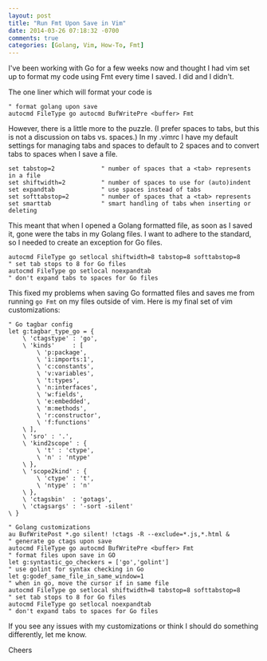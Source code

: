 ```yaml
---
layout: post
title: "Run Fmt Upon Save in Vim"
date: 2014-03-26 07:18:32 -0700
comments: true
categories: [Golang, Vim, How-To, Fmt]
---
```


I've been working with Go for a few weeks now and thought I had vim set up to 
format my code using Fmt every time I saved.  I did and I didn't.

The one liner which will format your code is

``` vim .vimrc
" format golang upon save
autocmd FileType go autocmd BufWritePre <buffer> Fmt 
```

<!-- more -->
However, there is a little more to the puzzle.  (I prefer spaces to tabs, but 
this is not a discussion on tabs vs. spaces.)  In my .vimrc I have my default 
settings for managing tabs and spaces to default to 2 spaces and to convert
tabs to spaces when I save a file. 

``` vim 
set tabstop=2             " number of spaces that a <tab> represents in a file
set shiftwidth=2          " number of spaces to use for (auto)indent
set expandtab             " use spaces instead of tabs
set softtabstop=2         " number of spaces that a <tab> represents
set smarttab              " smart handling of tabs when inserting or deleting
``` 

This meant that when I opened a Golang formatted file, as soon as I saved it,
gone were the tabs in my Golang files.  I want to adhere to the standard, so I
needed to create an exception for Go files. 

``` vim
autocmd FileType go setlocal shiftwidth=8 tabstop=8 softtabstop=8     " set tab stops to 8 for Go files
autocmd FileType go setlocal noexpandtab                              " don't expand tabs to spaces for Go files
```

This fixed my problems when saving Go formatted files and saves me from running
`go Fmt` on my files outside of vim.  Here is my final set of vim customizations:

``` vim .vimrc
" Go tagbar config
let g:tagbar_type_go = {
    \ 'ctagstype' : 'go',
    \ 'kinds'     : [
        \ 'p:package',
        \ 'i:imports:1',
        \ 'c:constants',
        \ 'v:variables',
        \ 't:types',
        \ 'n:interfaces',
        \ 'w:fields',
        \ 'e:embedded',
        \ 'm:methods',
        \ 'r:constructor',
        \ 'f:functions'
    \ ],
    \ 'sro' : '.',
    \ 'kind2scope' : {
        \ 't' : 'ctype',
        \ 'n' : 'ntype'
    \ },
    \ 'scope2kind' : {
        \ 'ctype' : 't',
        \ 'ntype' : 'n'
    \ },
    \ 'ctagsbin'  : 'gotags',
    \ 'ctagsargs' : '-sort -silent'
\ }

" Golang customizations
au BufWritePost *.go silent! !ctags -R --exclude=*.js,*.html &        " generate go ctags upon save
autocmd FileType go autocmd BufWritePre <buffer> Fmt                  " format files upon save in GO
let g:syntastic_go_checkers = ['go','golint']                         " use golint for syntax checking in Go
let g:godef_same_file_in_same_window=1                                " when in go, move the cursor if in same file 
autocmd FileType go setlocal shiftwidth=8 tabstop=8 softtabstop=8     " set tab stops to 8 for Go files
autocmd FileType go setlocal noexpandtab                              " don't expand tabs to spaces for Go files
```

If you see any issues with my customizations or think I should do something 
differently, let me know.  

Cheers
